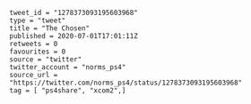 ```
tweet_id = "1278373093195603968"
type = "tweet"
title = "The Chosen"
published = 2020-07-01T17:01:11Z
retweets = 0
favourites = 0
source = "twitter"
twitter_account = "norms_ps4"
source_url = "https://twitter.com/norms_ps4/status/1278373093195603968"
tag = [ "ps4share", "xcom2",]
```

<p class='image'><img src='http://mnf.m17s.net/2020/07/01/Eb2xjYHXQAM6xOw.jpg' alt=''></p>

